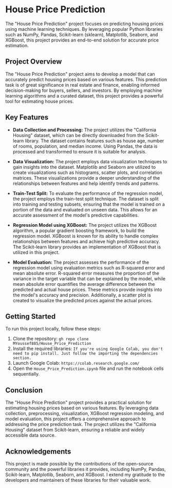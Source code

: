 # House Price Prediction

The "House Price Prediction" project focuses on predicting housing prices using machine learning techniques. By leveraging popular Python libraries such as NumPy, Pandas, Scikit-learn (sklearn), Matplotlib, Seaborn, and XGBoost, this project provides an end-to-end solution for accurate price estimation.

## Project Overview

The "House Price Prediction" project aims to develop a model that can accurately predict housing prices based on various features. This prediction task is of great significance in real estate and finance, enabling informed decision-making for buyers, sellers, and investors. By employing machine learning algorithms and a curated dataset, this project provides a powerful tool for estimating house prices.

## Key Features

- **Data Collection and Processing:** The project utilizes the "California Housing" dataset, which can be directly downloaded from the Scikit-learn library. The dataset contains features such as house age, number of rooms, population, and median income. Using Pandas, the data is processed and transformed to ensure it is suitable for analysis.

- **Data Visualization:** The project employs data visualization techniques to gain insights into the dataset. Matplotlib and Seaborn are utilized to create visualizations such as histograms, scatter plots, and correlation matrices. These visualizations provide a deeper understanding of the relationships between features and help identify trends and patterns.

- **Train-Test Split:** To evaluate the performance of the regression model, the project employs the train-test split technique. The dataset is split into training and testing subsets, ensuring that the model is trained on a portion of the data and evaluated on unseen data. This allows for an accurate assessment of the model's predictive capabilities.

- **Regression Model using XGBoost:** The project utilizes the XGBoost algorithm, a popular gradient boosting framework, to build the regression model. XGBoost is known for its ability to handle complex relationships between features and achieve high predictive accuracy. The Scikit-learn library provides an implementation of XGBoost that is utilized in this project.

- **Model Evaluation:** The project assesses the performance of the regression model using evaluation metrics such as R-squared error and mean absolute error. R-squared error measures the proportion of the variance in the target variable that can be explained by the model, while mean absolute error quantifies the average difference between the predicted and actual house prices. These metrics provide insights into the model's accuracy and precision. Additionally, a scatter plot is created to visualize the predicted prices against the actual prices.

## Getting Started

To run this project locally, follow these steps:

1. Clone the repository: `gh repo clone MYoussef885/House_Price_Prediction`
2. Install the required libraries: `If you're using Google Colab, you don't need to pip install. Just follow the importing the dependencies section.`
3. Launch Google Colab: `https://colab.research.google.com/`
4. Open the `House_Price_Prediction.ipynb` file and run the notebook cells sequentially.

## Conclusion

The "House Price Prediction" project provides a practical solution for estimating housing prices based on various features. By leveraging data collection, preprocessing, visualization, XGBoost regression modeling, and model evaluation, this project offers a comprehensive approach to addressing the price prediction task. The project utilizes the "California Housing" dataset from Scikit-learn, ensuring a reliable and widely accessible data source.


## Acknowledgements

This project is made possible by the contributions of the open-source community and the powerful libraries it provides, including NumPy, Pandas, Scikit-learn, Matplotlib, Seaborn, and XGBoost. I extend my gratitude to the developers and maintainers of these libraries for their valuable work.
